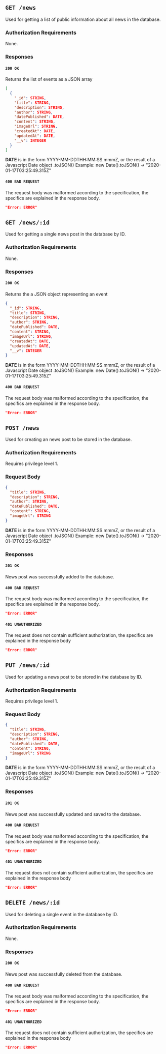 ## `GET /news`

Used for getting a list of public information about all news in the database.

### Authorization Requirements

None.

### Responses

#### `200 OK`

Returns the list of events as a JSON array

```json
[
  {
    "_id": STRING,
    "title": STRING,
    "description": STRING,
    "author": STRING,
    "datePublished": DATE,
    "content": STRING,
    "imageUrl": STRING,
    "createdAt": DATE,
    "updatedAt": DATE,
    "__v": INTEGER
  }
]
```

**DATE** is in the form YYYY-MM-DDTHH:MM:SS.mmmZ, or the result of a Javascript Date object .toJSON()
Example: new Date().toJSON() -> "2020-01-17T03:25:49.315Z"

#### `400 BAD REQUEST`

The request body was malformed according to the specification, the specifics are explained in the response body.

```json
"Error: ERROR"
```

## `GET /news/:id`

Used for getting a single news post in the database by ID.

### Authorization Requirements

None.

### Responses

#### `200 OK`

Returns the a JSON object representing an event

```json
{
  "_id": STRING,
  "title": STRING,
  "description": STRING,
  "author": STRING,
  "datePublished": DATE,
  "content": STRING,
  "imageUrl": STRING,
  "createdAt": DATE,
  "updatedAt": DATE,
  "__v": INTEGER
}
```

**DATE** is in the form YYYY-MM-DDTHH:MM:SS.mmmZ, or the result of a Javascript Date object .toJSON()
Example: new Date().toJSON() -> "2020-01-17T03:25:49.315Z"

#### `400 BAD REQUEST`

The request body was malformed according to the specification, the specifics are explained in the response body.

```json
"Error: ERROR"
```

## `POST /news`

Used for creating an news post to be stored in the database.

### Authorization Requirements

Requires privilege level 1.

### Request Body

```json
{
  "title": STRING,
  "description": STRING,
  "author": STRING,
  "datePublished": DATE,
  "content": STRING,
  "imageUrl": STRING
}
```

**DATE** is in the form YYYY-MM-DDTHH:MM:SS.mmmZ, or the result of a Javascript Date object .toJSON()
Example: new Date().toJSON() -> "2020-01-17T03:25:49.315Z"

### Responses

#### `201 OK`

News post was successfully added to the database.

#### `400 BAD REQUEST`

The request body was malformed according to the specification, the specifics are explained in the response body.

```json
"Error: ERROR"
```

#### `401 UNAUTHORIZED`

The request does not contain sufficient authorization, the specifics are explained in the response body

```json
"Error: ERROR"
```

## `PUT /news/:id`

Used for updating a news post to be stored in the database by ID.

### Authorization Requirements

Requires privilege level 1.

### Request Body

```json
{
  "title": STRING,
  "description": STRING,
  "author": STRING,
  "datePublished": DATE,
  "content": STRING,
  "imageUrl": STRING
}
```

**DATE** is in the form YYYY-MM-DDTHH:MM:SS.mmmZ, or the result of a Javascript Date object .toJSON()
Example: new Date().toJSON() -> "2020-01-17T03:25:49.315Z"

### Responses

#### `201 OK`

News post was successfully updated and saved to the database.

#### `400 BAD REQUEST`

The request body was malformed according to the specification, the specifics are explained in the response body.

```json
"Error: ERROR"
```

#### `401 UNAUTHORIZED`

The request does not contain sufficient authorization, the specifics are explained in the response body

```json
"Error: ERROR"
```

## `DELETE /news/:id`

Used for deleting a single event in the database by ID.

### Authorization Requirements

None.

### Responses

#### `200 OK`

News post was successfully deleted from the database.

#### `400 BAD REQUEST`

The request body was malformed according to the specification, the specifics are explained in the response body.

```json
"Error: ERROR"
```

#### `401 UNAUTHORIZED`

The request does not contain sufficient authorization, the specifics are explained in the response body

```json
"Error: ERROR"
```
